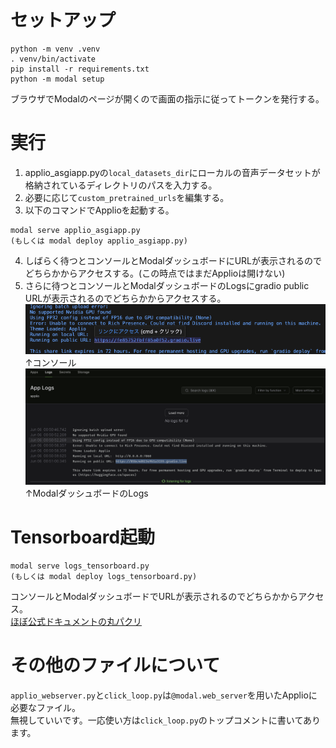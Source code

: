 # セットアップ
```
python -m venv .venv
. venv/bin/activate
pip install -r requirements.txt
python -m modal setup
```
ブラウザでModalのページが開くので画面の指示に従ってトークンを発行する。

# 実行
1. applio_asgiapp.pyの`local_datasets_dir`にローカルの音声データセットが格納されているディレクトリのパスを入力する。  
2. 必要に応じて`custom_pretrained_urls`を編集する。  
3. 以下のコマンドでApplioを起動する。  
```
modal serve applio_asgiapp.py
(もしくは modal deploy applio_asgiapp.py)
```
4. しばらく待つとコンソールとModalダッシュボードにURLが表示されるのでどちらかからアクセスする。(この時点ではまだApplioは開けない)
5. さらに待つとコンソールとModalダッシュボードのLogsにgradio public URLが表示されるのでどちらかからアクセスする。  
![pic1](doc/gradio_public_url_in_console.png)  
↑コンソール  
![pic2](doc/gradio_public_url_in_modal_logs.png)  
↑ModalダッシュボードのLogs  

# Tensorboard起動
```
modal serve logs_tensorboard.py
(もしくは modal deploy logs_tensorboard.py)
```
コンソールとModalダッシュボードでURLが表示されるのでどちらかからアクセス。  
[ほぼ公式ドキュメントの丸パクリ](https://modal.com/docs/examples/tensorflow_tutorial)  

# その他のファイルについて
`applio_webserver.py`と`click_loop.py`は`@modal.web_server`を用いたApplioに必要なファイル。  
無視していいです。一応使い方は`click_loop.py`のトップコメントに書いてあります。  